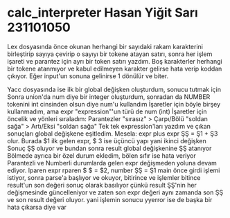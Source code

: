 # calc_interpreter Hasan Yiğit Sarı 231101050

Lex dosyasında önce okunan herhangi bir sayıdaki rakam karakterini birleştirip sayıya çevirip o sayıyı bir tokene atayan satırı,
sonra her işlem işareti ve parantez için ayrı bir token satırı yazdım.
Boş karakterler herhangi bir tokene atanmıyor ve kabul edilmeyen karakter gelirse hata verip koddan çıkıyor.
Eğer input'un sonuna gelinirse 1 dönülür ve biter.

Yacc dosyasında ise ilk bir global değişken oluşturdum, sonucu tutmak için
Sonra union'da num diye bir integer oluşturdum, sonradan da NUMBER tokenini int cinsinden olsun diye num'u kullandım
İşaretler için böyle birşey kullanmadım, ama expr "expression"'un türü de num (int)
İşaretler için öncelik ve yönleri sıraladım: Parantezler "sırasız" > Çarpı/Bölü "soldan sağa" > Artı/Eksi "soldan sağa"
Tek tek expression'ları yazdım ve çıkan sonuçları global değişkene eşitledim.
Mesela: expr plus expr ŞŞ = Ş1 + Ş3 olur. Burada $1 ilk gelen expr, $ 3 ise üçüncü yapı yani ikinci değişken
Sonuç ŞŞ oluyor ve bundan sonra result global değişkenine ŞŞ atanıyor
Bölmede ayrıca bir özel durum ekledim, bölen sıfır ise hata veriyor
Parantezli ve Numberli durumlarda gelen expr değişmeden yoluna devam ediyor. 
lparen expr rparen $ $ = $2, number ŞŞ = Ş1
main önce girdi işlemi istiyor, sonra parse'a başlıyor ve okuyor, bitirince ve işlemler bitince result'un son değeri sonuç olarak basılıyor
çünkü result ŞŞ'nin her değişmesinde güncelleniyor ve zaten son expr değeri aynı zamanda son ŞŞ ve son result değeri oluyor. yani işlemin sonucu
yyerror ise de başka bir hata çıkarsa diye var
 
